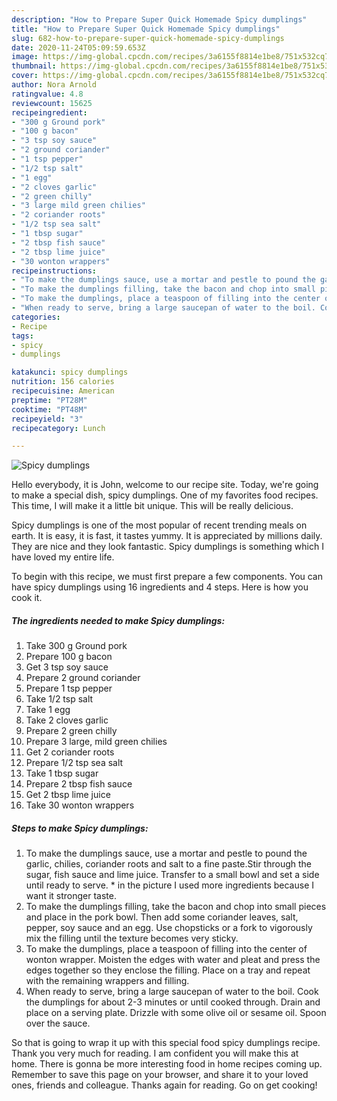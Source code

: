 ```yaml
---
description: "How to Prepare Super Quick Homemade Spicy dumplings"
title: "How to Prepare Super Quick Homemade Spicy dumplings"
slug: 682-how-to-prepare-super-quick-homemade-spicy-dumplings
date: 2020-11-24T05:09:59.653Z
image: https://img-global.cpcdn.com/recipes/3a6155f8814e1be8/751x532cq70/spicy-dumplings-recipe-main-photo.jpg
thumbnail: https://img-global.cpcdn.com/recipes/3a6155f8814e1be8/751x532cq70/spicy-dumplings-recipe-main-photo.jpg
cover: https://img-global.cpcdn.com/recipes/3a6155f8814e1be8/751x532cq70/spicy-dumplings-recipe-main-photo.jpg
author: Nora Arnold
ratingvalue: 4.8
reviewcount: 15625
recipeingredient:
- "300 g Ground pork"
- "100 g bacon"
- "3 tsp soy sauce"
- "2 ground coriander"
- "1 tsp pepper"
- "1/2 tsp salt"
- "1 egg"
- "2 cloves garlic"
- "2 green chilly"
- "3 large mild green chilies"
- "2 coriander roots"
- "1/2 tsp sea salt"
- "1 tbsp sugar"
- "2 tbsp fish sauce"
- "2 tbsp lime juice"
- "30 wonton wrappers"
recipeinstructions:
- "To make the dumplings sauce, use a mortar and pestle to pound the garlic, chilies, coriander roots and salt to a fine paste.Stir through the sugar, fish sauce and lime juice. Transfer to a small bowl and set a side until ready to serve. * in the picture I used more ingredients because I want it stronger taste."
- "To make the dumplings filling, take the bacon and chop into small pieces and place in the pork bowl. Then add some coriander leaves, salt, pepper, soy sauce and an egg. Use chopsticks or a fork to vigorously mix the filling until the texture becomes very sticky."
- "To make the dumplings, place a teaspoon of filling into the center of wonton wrapper. Moisten the edges with water and pleat and press the edges together so they enclose the filling. Place on a tray and repeat with the remaining wrappers and filling."
- "When ready to serve, bring a large saucepan of water to the boil. Cook the dumplings for about 2-3 minutes or until cooked through. Drain and place on a serving plate. Drizzle with some olive oil or sesame oil. Spoon over the sauce."
categories:
- Recipe
tags:
- spicy
- dumplings

katakunci: spicy dumplings 
nutrition: 156 calories
recipecuisine: American
preptime: "PT28M"
cooktime: "PT48M"
recipeyield: "3"
recipecategory: Lunch

---
```



![Spicy dumplings](https://img-global.cpcdn.com/recipes/3a6155f8814e1be8/751x532cq70/spicy-dumplings-recipe-main-photo.jpg)

Hello everybody, it is John, welcome to our recipe site. Today, we're going to make a special dish, spicy dumplings. One of my favorites food recipes. This time, I will make it a little bit unique. This will be really delicious.



Spicy dumplings is one of the most popular of recent trending meals on earth. It is easy, it is fast, it tastes yummy. It is appreciated by millions daily. They are nice and they look fantastic. Spicy dumplings is something which I have loved my entire life.


To begin with this recipe, we must first prepare a few components. You can have spicy dumplings using 16 ingredients and 4 steps. Here is how you cook it.

<!--inarticleads1-->

##### The ingredients needed to make Spicy dumplings:

1. Take 300 g Ground pork
1. Prepare 100 g bacon
1. Get 3 tsp soy sauce
1. Prepare 2 ground coriander
1. Prepare 1 tsp pepper
1. Take 1/2 tsp salt
1. Take 1 egg
1. Take 2 cloves garlic
1. Prepare 2 green chilly
1. Prepare 3 large, mild green chilies
1. Get 2 coriander roots
1. Prepare 1/2 tsp sea salt
1. Take 1 tbsp sugar
1. Prepare 2 tbsp fish sauce
1. Get 2 tbsp lime juice
1. Take 30 wonton wrappers




<!--inarticleads2-->

##### Steps to make Spicy dumplings:

1. To make the dumplings sauce, use a mortar and pestle to pound the garlic, chilies, coriander roots and salt to a fine paste.Stir through the sugar, fish sauce and lime juice. Transfer to a small bowl and set a side until ready to serve. * in the picture I used more ingredients because I want it stronger taste.
1. To make the dumplings filling, take the bacon and chop into small pieces and place in the pork bowl. Then add some coriander leaves, salt, pepper, soy sauce and an egg. Use chopsticks or a fork to vigorously mix the filling until the texture becomes very sticky.
1. To make the dumplings, place a teaspoon of filling into the center of wonton wrapper. Moisten the edges with water and pleat and press the edges together so they enclose the filling. Place on a tray and repeat with the remaining wrappers and filling.
1. When ready to serve, bring a large saucepan of water to the boil. Cook the dumplings for about 2-3 minutes or until cooked through. Drain and place on a serving plate. Drizzle with some olive oil or sesame oil. Spoon over the sauce.




So that is going to wrap it up with this special food spicy dumplings recipe. Thank you very much for reading. I am confident you will make this at home. There is gonna be more interesting food in home recipes coming up. Remember to save this page on your browser, and share it to your loved ones, friends and colleague. Thanks again for reading. Go on get cooking!
